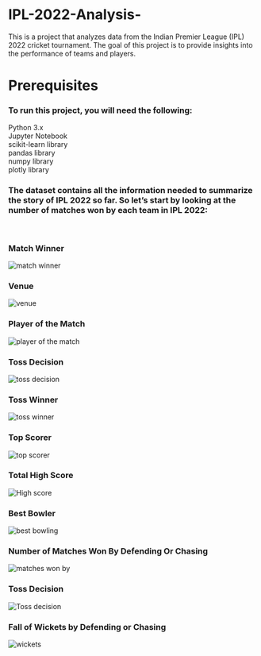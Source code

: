 # IPL-2022-Analysis-
This is a project that analyzes data from the Indian Premier League (IPL) 2022 cricket tournament. The goal of this project is to provide insights into the performance of teams and players.

# Prerequisites
<h3>To run this project, you will need the following:<br></h3>

Python 3.x<br>
Jupyter Notebook<br>
scikit-learn library<br>
pandas library<br>
numpy library<br> 
plotly library<br>
<h3>The dataset contains all the information needed to summarize the story of IPL 2022 so far. So let’s start by looking at the number of matches won by each team in IPL 2022:</h3><br>

<h3>Match Winner</h3>

![match winner](https://github.com/Sanketarali/IPL-2022-Analysis/assets/110754364/c7eb3e28-c8f4-4098-a0a8-f0b3d0bec5a0)

<h3>Venue</h3> 

![venue](https://github.com/Sanketarali/IPL-2022-Analysis/assets/110754364/7359f075-a11f-4d1a-b58f-c36eaa8db434)

<h3>Player of the Match</h3>

![player of the match](https://github.com/Sanketarali/IPL-2022-Analysis/assets/110754364/19c2d2ec-f063-4344-9e4a-380a65b33e97)


<h3>Toss Decision</h3>

![toss decision](https://github.com/Sanketarali/IPL-2022-Analysis/assets/110754364/ffbbe3da-52c4-4086-b334-d8a5d8486f12)


<h3>Toss Winner</h3>

![toss winner](https://github.com/Sanketarali/IPL-2022-Analysis/assets/110754364/b94d1cae-ee30-4923-80db-3e22d3c4554b)


<h3>Top Scorer</h3>

![top  scorer](https://github.com/Sanketarali/IPL-2022-Analysis/assets/110754364/1a31de7f-1976-469f-a83c-3a4690f95fc4)


<h3>Total High Score</h3>

![High score](https://github.com/Sanketarali/IPL-2022-Analysis/assets/110754364/1b94d726-c644-453c-86c8-57f39fd3ad0a)


<h3>Best Bowler</h3>

![best bowling](https://github.com/Sanketarali/IPL-2022-Analysis/assets/110754364/c02b3737-4696-4ebf-9841-99e6c3444ed8)

<h3>Number of Matches Won By Defending Or Chasing</h3>

![matches won by](https://github.com/Sanketarali/IPL-2022-Analysis/assets/110754364/f038ec0f-28ac-4042-8b83-0c7fd97cbec1)

<h3>Toss Decision</h3>

![Toss decision](https://github.com/Sanketarali/IPL-2022-Analysis/assets/110754364/3e8cf6c5-c6c4-4cf1-9332-8e0525c31b56)

<h3>Fall of Wickets by Defending or Chasing</h3>

![wickets](https://github.com/Sanketarali/IPL-2022-Analysis/assets/110754364/03749142-064f-493b-b5ec-669621d5023e)





